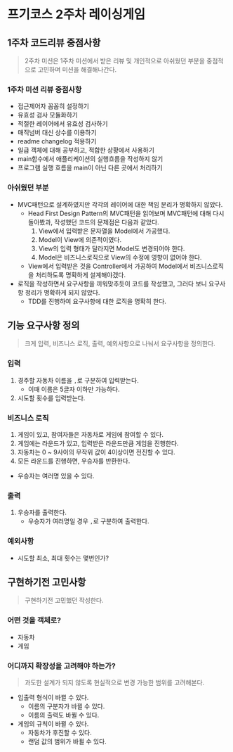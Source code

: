 # 프기코스 2주차 레이싱게임

## 1주차 코드리뷰 중점사항
>2주차 미션은 1주차 미션에서 받은 리뷰 및 개인적으로 아쉬웠던 부분을 중점적으로 고민하며 미션을 해결해나간다.

### 1주차 미션 리뷰 중점사항
- 접근제어자 꼼꼼히 설정하기
- 유효성 검사 모듈화하기
- 적절한 레이어에서 유효성 검사하기
- 매직넘버 대신 상수를 이용하기
- readme changelog 적용하기
- 일급 객체에 대해 공부하고, 적합한 상황에서 사용하기
- main함수에서 애플리케이션의 실행흐름을 작성하지 않기
- 프로그램 실행 흐름을 main이 아닌 다른 곳에서 처리하기

### 아쉬웠던 부분
- MVC패턴으로 설계하였지만 각각의 레이어에 대한 책임 분리가 명확하지 않았다.
  - Head First Design Pattern의 MVC패턴을 읽어보며 MVC패턴에 대해 다시 돌아봤과, 작성했던 코드의 문제점은 다음과 같았다.
    1. View에서 입력받은 문자열을 Model에서 가공했다.
    2. Model이 View에 의존적이였다.
    3. View의 입력 형태가 달라지면 Model도 변경되어야 한다.
    4. Model은 비즈니스로직으로 View의 수정에 영향이 없어야 한다.
  - View에서 입력받은 것을 Controller에서 가공하여 Model에서 비즈니스로직을 처리하도록 명확하게 설계해야겠다.
- 로직을 작성하면서 요구사항을 끼워맞추듯이 코드를 작성했고, 그러다 보니 요구사항 정리가 명확하게 되지 않았다.
  - TDD를 진행하여 요구사항에 대한 로직을 명확히 한다.

## 기능 요구사항 정의
> 크게 입력, 비즈니스 로직, 출력, 예외사항으로 나눠서 요구사항을 정의한다.
 
### 입력
1. 경주할 자동차 이름을 `,`로 구분하여 입력받는다.
   - 이때 이름은 5글자 이하만 가능하다.
2. 시도할 횟수를 입력받는다.

### 비즈니스 로직
1. 게임이 있고, 참여자들은 자동차로 게임에 참여할 수 있다.
2. 게임에는 라운드가 있고, 입력받은 라운드만큼 게임을 진행한다.
3. 자동차는 0 ~ 9사이의 무작위 값이 4이상이면 전진할 수 있다.
4. 모든 라운드를 진행하면, 우승자를 반환한다.
  - 우승자는 여러명 있을 수 있다.

### 출력
1. 우승자를 출력한다.
   - 우승자가 여러명일 경우 `,`로 구분하여 출력한다.

### 예외사항
- 시도할 최소, 최대 횟수는 몇번인가?

## 구현하기전 고민사항
> 구현하기전 고민했던 작성한다.

### 어떤 것을 객체로?
- 자동차
- 게임

### 어디까지 확장성을 고려해야 하는가?
> 과도한 설계가 되지 않도록 현실적으로 변경 가능한 범위를 고려해본다.
- 입출력 형식이 바뀔 수 있다.
  - 이름의 구분자가 바뀔 수 있다.
  - 이름의 출력도 바뀔 수 있다.
- 게임의 규칙이 바뀔 수 있다.
  - 자동차가 후진할 수 있다.
  - 랜덤 값의 범위가 바뀔 수 있다.

